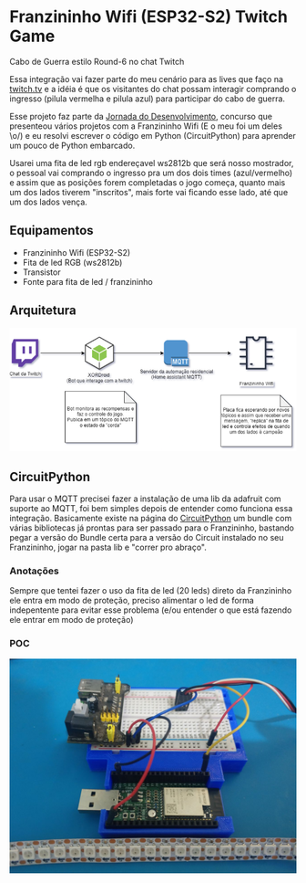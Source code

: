 # Franzininho Wifi (ESP32-S2) Twitch Game

Cabo de Guerra estilo Round-6 no chat Twitch

Essa integração vai fazer parte do meu cenário para as lives que faço na [twitch.tv](https://www.twitch.tv/kaduzius/) e a idéia é que os visitantes do chat possam interagir comprando o ingresso (pilula vermelha e pilula azul) para participar do cabo de guerra.

Esse projeto faz parte da [Jornada do Desenvolvimento](https://www.embarcados.com.br/jornada-do-desenvolvimento-mouser-electronics/), concurso que presenteou vários projetos com a Franzininho Wifi (E o meu foi um deles \o/) e eu resolvi escrever o código em Python (CircuitPython) para aprender um pouco de Python embarcado.

Usarei uma fita de led rgb endereçavel ws2812b que será nosso mostrador, o pessoal vai comprando o ingresso pra um dos dois times (azul/vermelho) e assim que as posições forem completadas o jogo começa, quanto mais um dos lados tiverem "inscritos", mais forte vai ficando esse lado, até que um dos lados vença.

## Equipamentos

- Franzininho Wifi (ESP32-S2)
- Fita de led RGB (ws2812b)
- Transistor
- Fonte para fita de led / franzininho

## Arquitetura

![Arquitetura](images/integracao_franzininho_3.png "Arquitetura")

## CircuitPython

Para usar o MQTT precisei fazer a instalação de uma lib da adafruit com suporte ao MQTT, foi bem simples depois de entender como funciona essa integração. Basicamente existe na página do [CircuitPython](https://circuitpython.org/) um bundle com várias bibliotecas já prontas para ser passado para o Franzininho, bastando pegar a versão do Bundle certa para a versão do Circuit instalado no seu Franzininho, jogar na pasta lib e "correr pro abraço".

### Anotações

Sempre que tentei fazer o uso da fita de led (20 leds) direto da Franzininho ele entra em modo de proteção, preciso alimentar o led de forma indepentente para evitar esse problema (e/ou entender o que está fazendo ele entrar em modo de proteção)

### POC

![Breadboard + Franzininho + LEDs](images/hw.jpg "Breadboard + Franzininho + LEDs")

